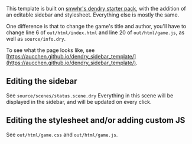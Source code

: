 This template is built on [smwhr's dendry starter pack](https://github.com/smwhr/dendry-starter-pack), with the addition of an editable sidebar and stylesheet. Everything else is mostly the same.



One difference is that to change the game's title and author, you'll have to change line 6 of `out/html/index.html` and line 20 of `out/html/game.js`, as well as `source/info.dry`.

To see what the page looks like, see [https://aucchen.github.io/dendry_sidebar_template/](https://aucchen.github.io/dendry_sidebar_template/).

## Editing the sidebar

See `source/scenes/status.scene.dry` Everything in this scene will be displayed in the sidebar, and will be updated on every click.

## Editing the stylesheet and/or adding custom JS

See `out/html/game.css` and `out/html/game.js`.
